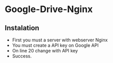 # Google-Drive-Nginx

## Instalation

 - First you must a server with webserver Nginx
 - You must create a API key on Google API
 - On line 20 change with API key
 - Success.
